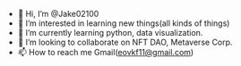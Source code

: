 - 👋 Hi, I’m @Jake02100
- 👀 I’m interested in learning new things(all kinds of things) 
- 🌱 I’m currently learning python, data visualization.
- 💞️ I’m looking to collaborate on NFT DAO, Metaverse Corp.
- 📫 How to reach me Gmail(eovkf11@gmail.com)

<!---
Jake02100/Jake02100 is a ✨ special ✨ repository because its `README.md` (this file) appears on your GitHub profile.
You can click the Preview link to take a look at your changes.
--->
